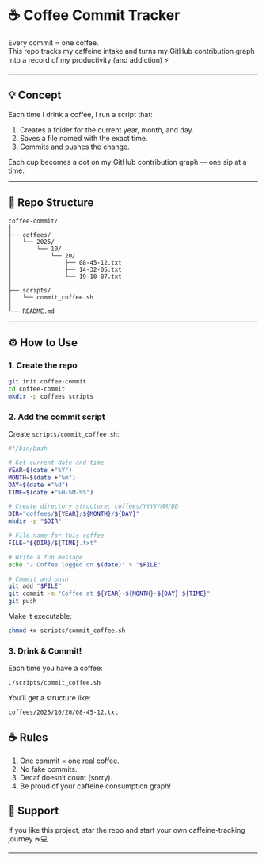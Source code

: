 # ☕ Coffee Commit Tracker

Every commit = one coffee.  
This repo tracks my caffeine intake and turns my GitHub contribution graph into a record of my productivity (and addiction) ⚡

---

## 💡 Concept

Each time I drink a coffee, I run a script that:
1. Creates a folder for the current year, month, and day.
2. Saves a file named with the exact time.
3. Commits and pushes the change.

Each cup becomes a dot on my GitHub contribution graph — one sip at a time.

---

## 📂 Repo Structure

```
coffee-commit/
│
├── coffees/
│   └── 2025/
│       └── 10/
│           └── 20/
│               ├── 08-45-12.txt
│               ├── 14-32-05.txt
│               └── 19-10-07.txt
│
├── scripts/
│   └── commit_coffee.sh
│
└── README.md
```

---

## ⚙️ How to Use

### 1. Create the repo
```bash
git init coffee-commit
cd coffee-commit
mkdir -p coffees scripts
```

### 2. Add the commit script
Create `scripts/commit_coffee.sh`:

```bash
#!/bin/bash

# Get current date and time
YEAR=$(date +"%Y")
MONTH=$(date +"%m")
DAY=$(date +"%d")
TIME=$(date +"%H-%M-%S")

# Create directory structure: coffees/YYYY/MM/DD
DIR="coffees/${YEAR}/${MONTH}/${DAY}"
mkdir -p "$DIR"

# File name for this coffee
FILE="${DIR}/${TIME}.txt"

# Write a fun message
echo "☕ Coffee logged on $(date)" > "$FILE"

# Commit and push
git add "$FILE"
git commit -m "Coffee at ${YEAR}-${MONTH}-${DAY} ${TIME}"
git push
```

Make it executable:
```bash
chmod +x scripts/commit_coffee.sh
```

### 3. Drink & Commit!
Each time you have a coffee:
```bash
./scripts/commit_coffee.sh
```

You’ll get a structure like:
```
coffees/2025/10/20/08-45-12.txt
```

## ☕ Rules

1. One commit = one real coffee.  
2. No fake commits.  
3. Decaf doesn’t count (sorry).  
4. Be proud of your caffeine consumption graph!

## 🫶 Support

If you like this project, star the repo and start your own caffeine-tracking journey ☕💻

---
